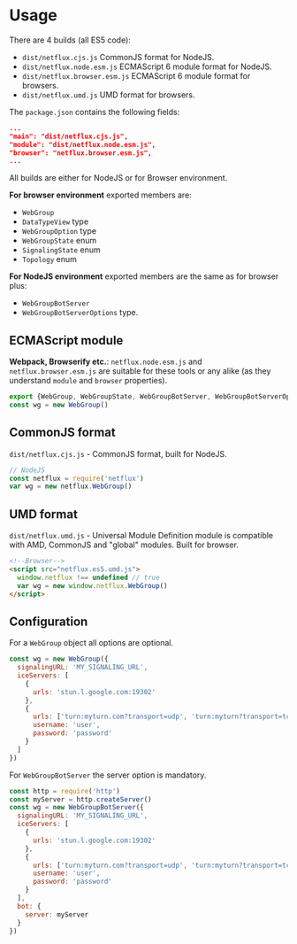 # Usage
There are 4 builds (all ES5 code):
- `dist/netflux.cjs.js` CommonJS format for NodeJS.
- `dist/netflux.node.esm.js` ECMAScript 6 module format for NodeJS.
- `dist/netflux.browser.esm.js` ECMAScript 6 module format for browsers.
- `dist/netflux.umd.js` UMD format for browsers.

The `package.json` contains the following fields:
```json
...
"main": "dist/netflux.cjs.js",
"module": "dist/netflux.node.esm.js",
"browser": "netflux.browser.esm.js",
...
```

All builds are either for NodeJS or for Browser environment.

**For browser environment** exported members are:
- `WebGroup`
- `DataTypeView` type
- `WebGroupOption` type
- `WebGroupState` enum
- `SignalingState` enum
- `Topology` enum

**For NodeJS environment** exported members are the same as for browser plus:
- `WebGroupBotServer`
- `WebGroupBotServerOptions` type.

## ECMAScript module

 **Webpack, Browserify etc.**: `netflux.node.esm.js` and `netflux.browser.esm.js` are suitable for these tools or any alike (as they understand `module` and `browser` properties).

```javascript
export {WebGroup, WebGroupState, WebGroupBotServer, WebGroupBotServerOptions} from 'netflux'
const wg = new WebGroup()
```

## CommonJS format
`dist/netflux.cjs.js` - CommonJS format, built for NodeJS.

```Javascript
// NodeJS
const netflux = require('netflux')
var wg = new netflux.WebGroup()
```

## UMD format
`dist/netflux.umd.js` - Universal Module Definition module is compatible with AMD, CommonJS and "global" modules. Built for browser.

```html
<!--Browser-->
<script src="netflux.es5.umd.js">
  window.netflux !== undefined // true
  var wg = new window.netflux.WebGroup()
</script>
```

## Configuration
For a `WebGroup` object all options are optional.
```javascript
const wg = new WebGroup({
  signalingURL: 'MY_SIGNALING_URL',
  iceServers: [
    {
      urls: 'stun.l.google.com:19302'
    },
    {
      urls: ['turn:myturn.com?transport=udp', 'turn:myturn?transport=tcp'],
      username: 'user',
      password: 'password'
    }
  ]
})
```

For `WebGroupBotServer` the server option is mandatory.
```javascript
const http = require('http')
const myServer = http.createServer()
const wg = new WebGroupBotServer({
  signalingURL: 'MY_SIGNALING_URL',
  iceServers: [
    {
      urls: 'stun.l.google.com:19302'
    },
    {
      urls: ['turn:myturn.com?transport=udp', 'turn:myturn?transport=tcp'],
      username: 'user',
      password: 'password'
    }
  ],
  bot: {
    server: myServer
  }
})
```
